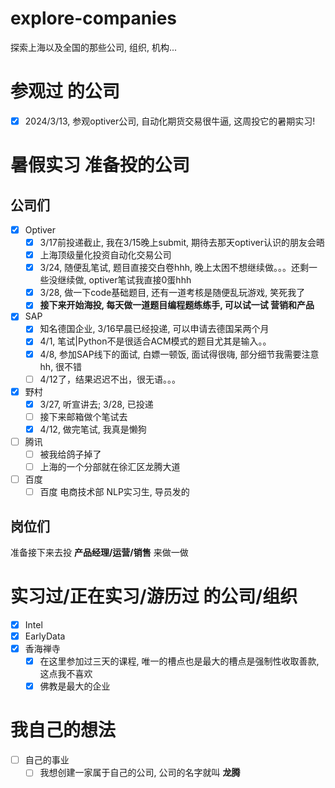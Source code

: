 # explore-companies
探索上海以及全国的那些公司, 组织, 机构...
# 参观过 的公司
- [x] 2024/3/13, 参观optiver公司, 自动化期货交易很牛逼, 这周投它的暑期实习!
# 暑假实习 准备投的公司
## 公司们
- [x] Optiver
  - [x] 3/17前投递截止, 我在3/15晚上submit, 期待去那天optiver认识的朋友会晤
  - [x] 上海顶级量化投资自动化交易公司
  - [x] 3/24, 随便乱笔试, 题目直接交白卷hhh, 晚上太困不想继续做。。。还剩一些没继续做, optiver笔试我直接0蛋hhh
  - [x] 3/28, 做一下code基础题目, 还有一道考核是随便乱玩游戏, 笑死我了
  - [x] **接下来开始海投, 每天做一道题目编程题练练手, 可以试一试 营销和产品**
- [x] SAP
  - [x] 知名德国企业, 3/16早晨已经投递, 可以申请去德国呆两个月
  - [x] 4/1, 笔试|Python不是很适合ACM模式的题目尤其是输入。。
  - [x] 4/8, 参加SAP线下的面试, 白嫖一顿饭, 面试得很嗨, 部分细节我需要注意hh, 很不错
  - [ ] 4/12了，结果迟迟不出，很无语。。。
- [x] 野村
  - [x] 3/27, 听宣讲去; 3/28, 已投递
  - [ ] 接下来邮箱做个笔试去
  - [X] 4/12, 做完笔试, 我真是懒狗 
- [ ] 腾讯
  - [ ] 被我给鸽子掉了
  - [ ] 上海的一个分部就在徐汇区龙腾大道
- [ ] 百度
  - [ ] 百度 电商技术部 NLP实习生, 导员发的  
## 岗位们
准备接下来去投 **产品经理/运营/销售** 来做一做
# 实习过/正在实习/游历过 的公司/组织
- [x] Intel
- [x] EarlyData
- [x] 香海禅寺
  - [x] 在这里参加过三天的课程, 唯一的槽点也是最大的槽点是强制性收取善款, 这点我不喜欢
  - [x] 佛教是最大的企业
# 我自己的想法
- [ ] 自己的事业
  - [ ] 我想创建一家属于自己的公司, 公司的名字就叫 **龙腾**
